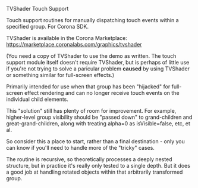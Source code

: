 TVShader Touch Support

Touch support routines for manually dispatching touch events within a specified group.
For Corona SDK.

TVShader is available in the Corona Marketplace:  https://marketplace.coronalabs.com/graphics/tvshader

(You need a copy of TVShader to use the demo as written.  The touch support module
itself doesn't require TVShader, but is perhaps of little use if you're not trying to
solve a paricular problem __caused__ by using TVShader or something similar
for full-screen effects.)

Primarily intended for use when that group has been "hijacked" for full-screen effect
rendering and can no longer receive touch events on the individual child elements.

This "solution" still has plenty of room for improvement.  For example, higher-level
group visibility should be "passed down" to grand-children and great-grand-children,
along with treating alpha=0 as isVisible=false, etc, et al.

So consider this a place to start, rather than a final destination - only you can
know if you'll need to handle more of the "tricky" cases.

The routine is recursive, so theoretically processes a deeply nested
structure, but in practice it's really only tested to a single depth.  But it does
a good job at handling rotated objects within that arbitrarily transformed group.

